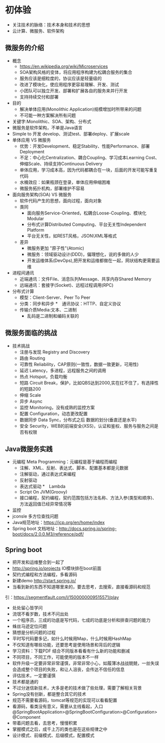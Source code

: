 # 初体验
* 关注技术的脉络：技术本身和技术的思想
* 云计算、微服务、软件架构

## 微服务的介绍
* 概念
	* https://en.wikipedia.org/wiki/Microservices
	* SOA架构风格的变体，将应用程序构建为松耦合服务的集合
	* 服务应该是细粒度的，协议应该是轻量级的
	* 改进了模块化，使应用程序更容易理解、开发、测试
	* 小团队可以独立开发、部署和扩展各自的服务来并行开发
	* 支持持续交付和部署
* 目的
	* 解决单体应用(Monolithic Application)规模增加时所带来的问题
	* 不可能一种方案解决所有问题
* 关键字:Monolithic、SOA、架构、分布式
* 微服务是软件架构，不单是Java语言
* Simple to 开发 develop、测试test、部署deploy、扩展scale
* 单体应用 VS 微服务
	* 优势：开发Development、稳定Stability、性能Performance、部署Deployment
	* 不足：中心化Centralization、耦合Coupling、学习成本Learning Cost、伸缩Scale、持续支持Continuous Delivery
	* 单体应用，学习成本高，因为代码都耦合在一块，后面的开发可能写重复代码
	* 水桶效应：如果瓶颈在登录，单体应用伸缩困难
	* 微服务拓扑机构，部署维护不容易
* 面向服务架构(SOA) VS 微服务
	* 软件代码产生的思想，面向过程，面向对象
	* 类同
		* 面向服务Service-Oriented，松耦合Loose-Coupling、模块化Modular
		* 分布式计算Distributed Computing、平台无关性Independent Platform
		* 平台无关性，如REST风格，JSON\XML等格式
	* 差异
		* 微服务更加 "原子性"(Atomic)
		* 微服务：领域驱动设计(DDD)，偏理想化，说的多做的人少
		* 开发运维体系(DevOps),把开发和运维都做在一起，网状结构更需要运维
* 进程间通讯
	* 近端通讯：文件File、消息队列Message、共享内存Shared Memory
	* 远端通讯：套接字(Socket)、远程过程调用(RPC)
* 分布式计算
	* 模型：Client-Server、Peer To Peer
	* 分类：同步和异步
	*　通讯协议：HTTP、自定义协议
	* 传输介质Media:文本、二进制 
		* 乱码是二进制和编码关联的

## 微服务面临的挑战
* 技术挑战
	* 注册与发现 Registry and Discovery
	* 路由 Routing
	* 可靠性 Reliability，CAP原则(一致性，数据一致更新，可用性) 
	* 延迟 Latency，多进程，远程服务之间的调用 
	* 热点 Hotspot，负载均衡 
	* 短路 Circuit Break，保护，比如QBS达到2000,实在扛不住了，有选择性的短路200 
	* 伸缩 Scale
	* 异步 Async
	* 监控 Monitoring，没有成熟的监控方案
	* 配置 Configuration，动态更改配置
	* 数据同步 Data Sync，分布式之后 数据的划分(垂直还是水平)
	* 安全 Security，WEB的前端安全(XSS)，认证和鉴权、服务与服务之间是否有权限

## Java微服务实践
* 元编程 Meta Programming：元编程是基于编程而编程
	* 注解、XML、反射、表达式、脚本、配置基本都是元数据
	* 注解驱动，通过表达式来编程
	* 反射驱动
	* 表达式驱动
	*　Lambda
	* Script On JVM(Groovy)
	* 接口编程，契约编程，契约范围包括方法名称、方法入参(类型和顺序)、方法返回值已经异常情况等
* 监控
* jconsle 多方位查找问题
* Java规范地址：https://jcp.org/en/home/index
* Spring boot 文档地址：http://docs.spring.io/spring-boot/docs/2.0.0.M3/reference/pdf/


## Spring boot
* 把开发和运维整合到一起了
* http://spring.io/projects IO模块排在boot前面
* 契约式编程和方法编程，多看源码
* 新建demo  http://start.spring.io/
* 当看到新的东西不知道哪里来的，要去思考，去搜索，直接看源码和规范

	



引：https://segmentfault.com/l/1500000009515571/play
* 处处留心皆学问
* 流氓不看岁数，技术不问出处
* 一个程序员，三成的功底是写代码，七成的功底是分析和排查问题的能力
* 蛛丝马迹定位问题
* 猜想是分析问题的过程
* 平时写代码要多记，如什么时候用Map，什么时候用HashMap
* 不仅知道有哪些功能，还要思考是使用场景和背后的逻辑
* 学习资料：下载PDF 结合不同版本看看有什么新的功能和删减
* 不同项目，不同工作，可能使用的版本不一样
* 软件升级一定要非常非常谨慎，非常非常小心，如履薄冰战战兢兢，一丝失误会造成整个项目的失败，和让人沮丧，会传达不信任的信息
* 评估技术，一定要谨慎
* 技术都是通的
* 不过分迷信新技术，大多是老的技术做了些处理，需要了解相关背景
* Spring没有创新，都是整合其它的技术
* 规范不需要看源码，tomcat等规范的实现可以看看配置
* 看源码，看类没有意义，需要从主线看起，入口 @SpringBootApplication>@SpringBootConfiguration>@Configuration>@Component
* 带着问题去看，去思考，慢慢积累
* 掌握模式之后，成千上万的类也是在这些规律之中
* 设计模式、前缀模式、后缀模式，配置模式


